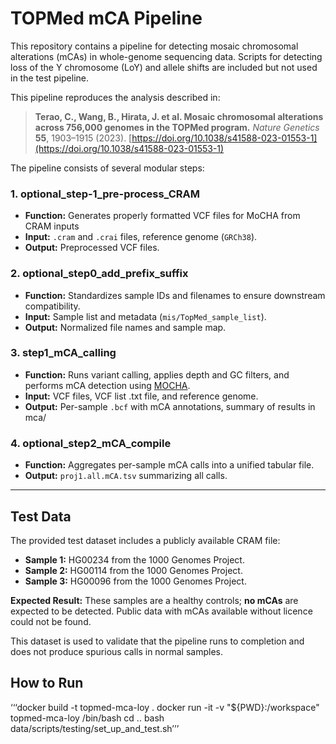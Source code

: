 # TOPMed mCA Pipeline

This repository contains a pipeline for detecting mosaic chromosomal alterations (mCAs) in whole-genome sequencing data. Scripts for detecting loss of the Y chromosome (LoY) and allele shifts are included but not used in the test pipeline. 

This pipeline reproduces the analysis described in:

> **Terao, C., Wang, B., Hirata, J. et al. Mosaic chromosomal alterations across 756,000 genomes in the TOPMed program.** *Nature Genetics* **55**, 1903–1915 (2023). [https://doi.org/10.1038/s41588-023-01553-1](https://doi.org/10.1038/s41588-023-01553-1)

The pipeline consists of several modular steps:

### 1. **optional_step-1_pre-process_CRAM**
- **Function:** Generates properly formatted VCF files for MoCHA from CRAM inputs
- **Input:** `.cram` and `.crai` files, reference genome (`GRCh38`).
- **Output:** Preprocessed VCF files.

### 2. **optional_step0_add_prefix_suffix**
- **Function:** Standardizes sample IDs and filenames to ensure downstream compatibility.
- **Input:** Sample list and metadata (`mis/TopMed_sample_list`).
- **Output:** Normalized file names and sample map.

### 3. **step1_mCA_calling**
- **Function:** Runs variant calling, applies depth and GC filters, and performs mCA detection using [MOCHA](https://github.com/freeseek/mocha).
- **Input:** VCF files, VCF list .txt file, and reference genome.
- **Output:** Per-sample `.bcf` with mCA annotations, summary of results in mca/

### 4. **optional_step2_mCA_compile**
- **Function:** Aggregates per-sample mCA calls into a unified tabular file.
- **Output:** `proj1.all.mCA.tsv` summarizing all calls.

---

## Test Data

The provided test dataset includes a publicly available CRAM file:

- **Sample 1:** HG00234 from the 1000 Genomes Project.
- **Sample 2:** HG00114 from the 1000 Genomes Project.
- **Sample 3:** HG00096 from the 1000 Genomes Project.

**Expected Result:** These samples are a healthy controls; **no mCAs** are expected to be detected. Public data with mCAs available without licence could not be found.

This dataset is used to validate that the pipeline runs to completion and does not produce spurious calls in normal samples.

## How to Run

‘‘‘docker build -t topmed-mca-loy .
docker run -it -v "${PWD}:/workspace" topmed-mca-loy /bin/bash
cd ..
bash data/scripts/testing/set_up_and_test.sh’’’

